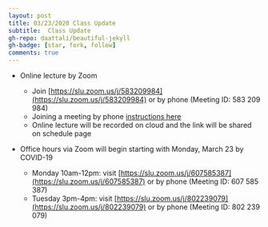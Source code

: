 ```yaml
---
layout: post
title: 03/23/2020 Class Update
subtitle:  Class Update
gh-repo: daattali/beautiful-jekyll
gh-badge: [star, fork, follow]
comments: true
---
```


* Online lecture by Zoom
  * Join [https://slu.zoom.us/j/583209984](https://slu.zoom.us/j/583209984) or by phone (Meeting ID: 583 209 984)
  * Joining a meeting by phone [instructions here](https://support.zoom.us/hc/en-us/articles/201362663-Joining-a-meeting-by-phone)
  * Online lecture will be recorded on cloud and the link will be shared on schedule page

* Office hours via Zoom will begin starting with Monday, March 23 by COVID-19
  * Monday 10am-12pm: visit [https://slu.zoom.us/j/607585387](https://slu.zoom.us/j/607585387) or by phone (Meeting ID: 607 585 387)
  * Tuesday 3pm-4pm: visit [https://slu.zoom.us/j/802239079](https://slu.zoom.us/j/802239079) or by phone (Meeting ID: 802 239 079)

